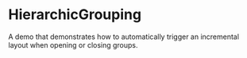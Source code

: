 # HierarchicGrouping

A demo that demonstrates how to automatically trigger an incremental layout when opening or closing groups.
